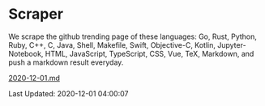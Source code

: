 # Scraper

We scrape the github trending page of these languages: Go, Rust, Python, Ruby, C++, C, Java, Shell, Makefile, Swift, Objective-C, Kotlin, Jupyter-Notebook, HTML, JavaScript, TypeScript, CSS, Vue, TeX, Markdown, and push a markdown result everyday.

[2020-12-01.md](https://github.com/yangwenmai/github-trending-backup/blob/master/2020-12-01.md)

Last Updated: 2020-12-01 04:00:07